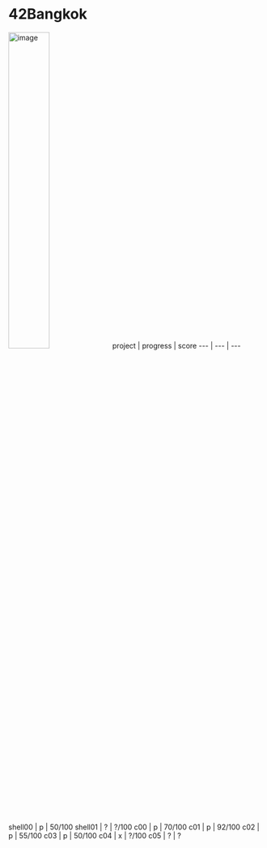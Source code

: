 # 42Bangkok
<img width="40%" alt="image" src="https://user-images.githubusercontent.com/61963667/197270663-aa1f8187-964a-4acb-b05d-98f98ae0d745.png">
project | progress | score
--- | --- | ---
shell00 | p | 50/100
shell01 | ? | ?/100
c00 | p | 70/100
c01 | p | 92/100
c02 | p | 55/100
c03 | p | 50/100
c04 | x | ?/100
c05 | ? | ?
